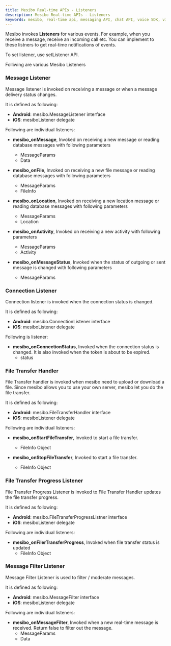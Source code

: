 ```yaml
---
title: Mesibo Real-time APIs - Listeners
description: Mesibo Real-time APIs - Listeners
keywords: mesibo, real-time api, messaging API, chat API, voice SDK, video SDK
---
```

Mesibo invokes **Listeners** for various events. For example, when you receive a message, receive an incoming call etc. You can implement to these listners to get real-time notifications of events.

To set listener, use setListener API.

Folliwing are various Mesibo Listeners

### Message Listener
Message listener is invoked on receiving a message or when a message delivery status changes. 

It is defined as following:

- **Android**: mesibo.MessageListener interface
- **iOS**: mesiboListener delegate

Following are individual listeners:

- **mesibo_onMessage**, Invoked on receiving a new message or reading database messages with following parameters
  - MessageParams									
  - Data

- **mesibo_onFile**, Invoked on receiving a new file message or reading database messages with following parameters
  - MessageParams
  - FileInfo

- **mesibo_onLocation**, Invoked on receiving a new location message or reading database messages with following parameters
  - MessageParams
  - Location

- **mesibo_onActivity**, Invoked on receiving a new activity with following parameters
  - MessageParams
  - Activity

- **mesibo_onMessageStatus**, Invoked when the status of outgoing or sent message is changed with following parameters
  - MessageParams

### Connection Listener
Connection listener is invoked when the connection status is changed. 

It is defined as following:

- **Android**: mesibo.ConnectionListener interface
- **iOS**: mesiboListener delegate

Following is listener:

- **mesibo_onConnectionStatus**, Invoked when the connection status is changed. It is also invoked when the token is about to be expired.
  - status

### File Transfer Handler
File Transfer handler is invoked when mesibo need to upload or download a file. Since mesibo allows you to use your own server, mesibo let you do the file transfer.

It is defined as following:

- **Android**: mesibo.FileTransferHandler interface
- **iOS**: mesiboListener delegate

Following are individual listeners:

- **mesibo_onStartFileTransfer**, Invoked to start a file transfer.
  - FileInfo Object

- **mesibo_onStopFileTransfer**, Invoked to start a file transfer.
  - FileInfo Object                          

### File Transfer Progress Listener
File Transfer Progress Listener is invoked to File Transfer Handler updates the file transfer progress.

It is defined as following:

- **Android**: mesibo.FileTransferProgressListner interface
- **iOS**: mesiboListener delegate

Following are individual listeners:

- **mesibo_onFilerTransferProgress**, Invoked when file transfer status is updated
  - FileInfo Object                          

### Message Filter Listener
Message Filter Listener is used to filter / moderate messages.

It is defined as following:

- **Android**: mesibo.MessageFilter interface
- **iOS**: mesiboListener delegate

Following are individual listeners:

- **mesibo_onMessageFilter**, Invoked when a new real-time message is received. Return false to filter out the message.	
  - MessageParams
  - Data                           

